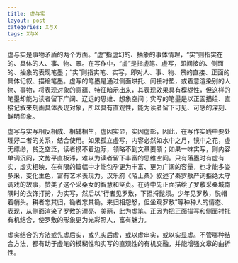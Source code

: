 ```yaml
---
title: 虚与实
layout: post
categories: X与X
tags: X与X
---
```


虚与实是事物矛盾的两个方面。“虚”指虚幻的、抽象的事体情理，“实”则指实在的、具体的人、事、物、景。在写作中，“虚”是指虚笔、虚写，即间接的、侧面的、抽象的表现笔墨；“实”则指实笔、实写，即对人、事、物、景的直接、正面的具体记叙、描绘笔墨。虚写的笔墨是通过侧面烘托、间接衬垫，或着意渲染别的人物、事物，将表现对象的意蕴、特征暗示出来，其表现效果具有模糊性，但这样的笔墨却能为读者留下广阔、辽远的思维、想象空间；实写的笔墨是以正面描绘、直接记叙来刻画具体表现对象，所以具有直观性，能为读者留下可见、可感的深刻、鲜明印象。

虚写与实写相反相成、相辅相生，虚因实显，实因虚彰，因此，在写作实践中要处理好二者的关系，结合使用。如果孤立虚写，内容必然如水中之月，镜中之花，虚无缥缈，贫乏空泛，读者摸不着边际，领略不到文章要领；如果一味实写，则内容单调沉闷，文势平直板滞，难以为读者留下丰富的思维空间。只有落墨时有虚有实，虚实相映，在有限的篇幅中才能包孕更为丰富、更为广阔的容量，也才能多姿多采，变化生色，富有艺术表现力。汉乐府《陌上桑》叙述了秦罗敷严词拒绝太守调戏的故事，赞美了这个采桑女的智慧和坚贞。在诗中先正面描绘了罗敷采桑城南隅时的衣饰打扮，为实写，然后以“行者见罗敷，下担捋髭须。少年见罗敷，脱帽着帩头。耕者忘其归，锄者忘其锄。来归相怨怒，但坐观罗敷”等种种人的情态、表现，从侧面渲染了罗敷的漂亮、美丽，此为虚笔。正因为把正面描写和侧面衬托有机结合，使罗敷的形象更为光彩照人，富有魅力。

虚实结合的方法或先虚后实，或先实后虚，或以虚串实，或以实显虚。不管哪种结合方法，都有助于虚笔的模糊性和实写的直观性的有机交融，并能增强文章的曲折性。 